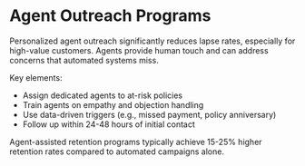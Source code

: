 # Agent Outreach Programs

Personalized agent outreach significantly reduces lapse rates, especially for high-value customers. Agents provide human touch and can address concerns that automated systems miss.

Key elements:
- Assign dedicated agents to at-risk policies
- Train agents on empathy and objection handling
- Use data-driven triggers (e.g., missed payment, policy anniversary)
- Follow up within 24-48 hours of initial contact

Agent-assisted retention programs typically achieve 15-25% higher retention rates compared to automated campaigns alone.
